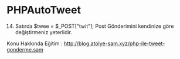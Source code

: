 # PHPAutoTweet

14. Satırda $twee = $_POST["twit"]; Post Gönderimini kendinize göre değiştirmeniz 
yeterlidir.

Konu Hakkında Eğitim : http://blog.atolye-sam.xyz/php-ile-tweet-gonderme.sam

